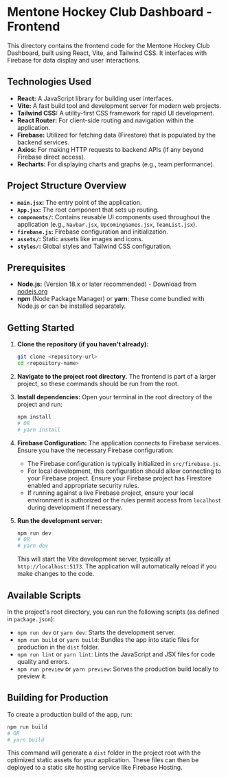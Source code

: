 # Mentone Hockey Club Dashboard - Frontend

This directory contains the frontend code for the Mentone Hockey Club Dashboard, built using React, Vite, and Tailwind CSS. It interfaces with Firebase for data display and user interactions.

## Technologies Used

*   **React:** A JavaScript library for building user interfaces.
*   **Vite:** A fast build tool and development server for modern web projects.
*   **Tailwind CSS:** A utility-first CSS framework for rapid UI development.
*   **React Router:** For client-side routing and navigation within the application.
*   **Firebase:** Utilized for fetching data (Firestore) that is populated by the backend services.
*   **Axios:** For making HTTP requests to backend APIs (if any beyond Firebase direct access).
*   **Recharts:** For displaying charts and graphs (e.g., team performance).

## Project Structure Overview

*   **`main.jsx`:** The entry point of the application.
*   **`App.jsx`:** The root component that sets up routing.
*   **`components/`:** Contains reusable UI components used throughout the application (e.g., `Navbar.jsx`, `UpcomingGames.jsx`, `TeamList.jsx`).
*   **`firebase.js`:** Firebase configuration and initialization.
*   **`assets/`:** Static assets like images and icons.
*   **`styles/`:** Global styles and Tailwind CSS configuration.

## Prerequisites

*   **Node.js:** (Version 18.x or later recommended) - Download from [nodejs.org](https://nodejs.org/)
*   **npm** (Node Package Manager) or **yarn**: These come bundled with Node.js or can be installed separately.

## Getting Started

1.  **Clone the repository (if you haven't already):**
    ```bash
    git clone <repository-url>
    cd <repository-name>
    ```

2.  **Navigate to the project root directory.** The frontend is part of a larger project, so these commands should be run from the root.

3.  **Install dependencies:**
    Open your terminal in the root directory of the project and run:
    ```bash
    npm install
    # OR
    # yarn install
    ```

4.  **Firebase Configuration:**
    The application connects to Firebase services. Ensure you have the necessary Firebase configuration:
    *   The Firebase configuration is typically initialized in `src/firebase.js`.
    *   For local development, this configuration should allow connecting to your Firebase project. Ensure your Firebase project has Firestore enabled and appropriate security rules.
    *   If running against a live Firebase project, ensure your local environment is authorized or the rules permit access from `localhost` during development if necessary.

5.  **Run the development server:**
    ```bash
    npm run dev
    # OR
    # yarn dev
    ```
    This will start the Vite development server, typically at `http://localhost:5173`. The application will automatically reload if you make changes to the code.

## Available Scripts

In the project's root directory, you can run the following scripts (as defined in `package.json`):

*   `npm run dev` or `yarn dev`: Starts the development server.
*   `npm run build` or `yarn build`: Bundles the app into static files for production in the `dist` folder.
*   `npm run lint` or `yarn lint`: Lints the JavaScript and JSX files for code quality and errors.
*   `npm run preview` or `yarn preview`: Serves the production build locally to preview it.

## Building for Production

To create a production build of the app, run:

```bash
npm run build
# OR
# yarn build
```

This command will generate a `dist` folder in the project root with the optimized static assets for your application. These files can then be deployed to a static site hosting service like Firebase Hosting.
